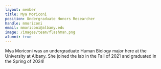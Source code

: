 ```yaml
---
layout: member
title: Mya Moriconi
position: Undergraduate Honors Researcher
handle: mmoriconi
email: mmoriconi@albany.edu
image: /images/team/flashman.png
alumni: true
---
```


Mya Moriconi was an undergraduate Human Biology major here at the University at Albany. She joined the lab in the Fall of 2021 and graduated in the Spring of 2024!